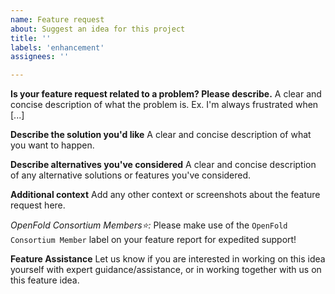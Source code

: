 ```yaml
---
name: Feature request
about: Suggest an idea for this project
title: ''
labels: 'enhancement'
assignees: ''

---
```


**Is your feature request related to a problem? Please describe.**
A clear and concise description of what the problem is. Ex. I'm always frustrated when [...]

**Describe the solution you'd like**
A clear and concise description of what you want to happen.

**Describe alternatives you've considered**
A clear and concise description of any alternative solutions or features you've considered.

**Additional context**
Add any other context or screenshots about the feature request here.

_OpenFold Consortium Members⭐️:_ Please make use of the `OpenFold Consortium Member` label on your feature report for expedited support!

**Feature Assistance**
Let us know if you are interested in working on this idea yourself with expert guidance/assistance, or in working together with us on this feature idea.

